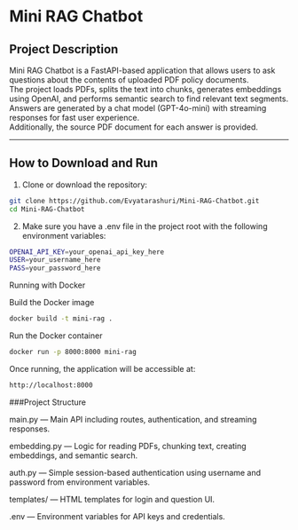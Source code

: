 # Mini RAG Chatbot

## Project Description

Mini RAG Chatbot is a FastAPI-based application that allows users to ask questions about the contents of uploaded PDF policy documents.  
The project loads PDFs, splits the text into chunks, generates embeddings using OpenAI, and performs semantic search to find relevant text segments.  
Answers are generated by a chat model (GPT-4o-mini) with streaming responses for fast user experience.  
Additionally, the source PDF document for each answer is provided.

---

## How to Download and Run

1. Clone or download the repository:

```bash
git clone https://github.com/Evyatarashuri/Mini-RAG-Chatbot.git
cd Mini-RAG-Chatbot
```

2. Make sure you have a .env file in the project root with the following environment variables:

```bash
OPENAI_API_KEY=your_openai_api_key_here
USER=your_username_here
PASS=your_password_here
```

Running with Docker

Build the Docker image


```bash
docker build -t mini-rag .
```

Run the Docker container

```bash
docker run -p 8000:8000 mini-rag
```

Once running, the application will be accessible at:

```bash
http://localhost:8000
```

###Project Structure

main.py — Main API including routes, authentication, and streaming responses.

embedding.py — Logic for reading PDFs, chunking text, creating embeddings, and semantic search.

auth.py — Simple session-based authentication using username and password from environment variables.

templates/ — HTML templates for login and question UI.

.env — Environment variables for API keys and credentials.
